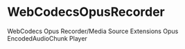 # WebCodecsOpusRecorder
WebCodecs Opus Recorder/Media Source Extensions Opus EncodedAudioChunk Player
